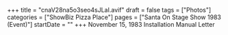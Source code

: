 +++
title = "cnaV28na5o3seo4sJLaI.avif"
draft = false
tags = ["Photos"]
categories = ["ShowBiz Pizza Place"]
pages = ["Santa On Stage Show 1983 (Event)"]
startDate = ""
+++
November 15, 1983 Installation Manual Letter
